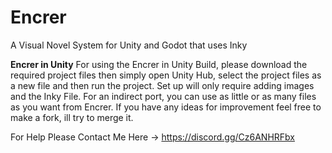 # Encrer
A Visual Novel System for Unity and Godot that uses Inky

**Encrer in Unity**
For using the Encrer in Unity Build, please download the required project files then simply open Unity Hub, select the project files as a new file and then run the project. Set up will only require adding images and the Inky File.
For an indirect port, you can use as little or as many files as you want from Encrer.
If you have any ideas for improvement feel free to make a fork, ill try to merge it.

For Help Please Contact Me Here -> https://discord.gg/Cz6ANHRFbx 

